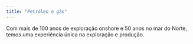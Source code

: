 ```yaml
---
title: "Petróleo e gás"
---
```

Com mais de 100 anos de exploração onshore e 50 anos no mar do Norte, temos uma experiência única na exploração e produção.
